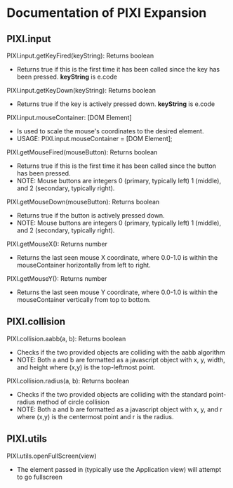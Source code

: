 # Documentation of PIXI Expansion

## PIXI.input

PIXI.input.getKeyFired(keyString): Returns boolean
 - Returns true if this is the first time it has been called since the key has been pressed. **keyString** is e.code

PIXI.input.getKeyDown(keyString): Returns boolean
 - Returns true if the key is actively pressed down. **keyString** is e.code

PIXI.input.mouseContainer: [DOM Element]
 - Is used to scale the mouse's coordinates to the desired element.
 - USAGE: PIXI.input.mouseContainer = [DOM Element];

PIXI.getMouseFired(mouseButton): Returns boolean
 - Returns true if this is the first time it has been called since the button has been pressed.
 - NOTE: Mouse buttons are integers 0 (primary, typically left) 1 (middle), and 2 (secondary, typically right).

PIXI.getMouseDown(mouseButton): Returns boolean
 - Returns true if the button is actively pressed down.
 - NOTE: Mouse buttons are integers 0 (primary, typically left) 1 (middle), and 2 (secondary, typically right).

PIXI.getMouseX(): Returns number
 - Returns the last seen mouse X coordinate, where 0.0-1.0 is within the mouseContainer horizontally from left to right.

PIXI.getMouseY(): Returns number
 - Returns the last seen mouse Y coordinate, where 0.0-1.0 is within the mouseContainer vertically from top to bottom.

## PIXI.collision

PIXI.collision.aabb(a, b): Returns boolean
 - Checks if the two provided objects are colliding with the aabb algorithm
 - NOTE: Both a and b are formatted as a javascript object with x, y, width, and height where (x,y) is the top-leftmost point.

PIXI.collision.radius(a, b): Returns boolean
 - Checks if the two provided objects are colliding with the standard point-radius method of circle collision
 - NOTE: Both a and b are formatted as a javascript object with x, y, and r where (x,y) is the centermost point and r is the radius.

## PIXI.utils

PIXI.utils.openFullScreen(view)
 - The element passed in (typically use the Application view) will attempt to go fullscreen
